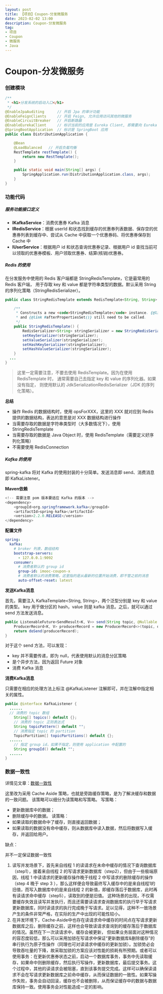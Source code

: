 ```yaml
---
layout: post
title: 【项目】Coupon-分发微服务
date: 2023-02-02 13:00
description: Coupon-分发微服务
tag:
- 项目
- Coupon
- 微服务
- Java
---
```


# Coupon-分发微服务

### 创建模块

```java
/**
 * <h1>分发系统的启动入口</h1>
 */
@EnableJpaAuditing      // 开启 Jpa 的审计功能
@EnableFeignClients     // 开启 Feign, 允许应用访问其他的微服务
@EnableCircuitBreaker   // 开启断路器
@EnableEurekaClient     // 标识当前的应用是 Eureka Client, 即需要向 Eureka Server 去注册
@SpringBootApplication  // 标识是 SpringBoot 应用
public class DistributionApplication {

    @Bean
    @LoadBalanced   // 开启负载均衡
    RestTemplate restTemplate() {
        return new RestTemplate();
    }

    public static void main(String[] args) {
        SpringApplication.run(DistributionApplication.class, args);
    }
}
```

### 功能代码

##### 服务功能接口定义

* **IKafkaService**：消费优惠券 Kafka 消息
* **IRedisService**：根据 userId 和状态找到缓存的优惠券列表数据、保存空的优惠券列表到缓存中、尝试从 Cache 中获取一个优惠券码、将优惠券保存到 Cache 中
* **IUserService**：根据用户 id 和状态查询优惠券记录、根据用户 id 查找当前可以领取的优惠券模板、用户领取优惠券、结算(核销)优惠券。

##### Redis 的使用

在分发服务中使用的 Redis 客户端都是 StringRedisTemplate，它是最常用的 Redis 客户端，
用于存取 key 和 value 都是字符串类型的数据。默认采用 String 的序列化策略（StringRedisSerializer）。

```java
public class StringRedisTemplate extends RedisTemplate<String, String> {

    /**
     * Constructs a new <code>StringRedisTemplate</code> instance. {@link #setConnectionFactory(RedisConnectionFactory)}
     * and {@link #afterPropertiesSet()} still need to be called.
     */
    public StringRedisTemplate() {
        RedisSerializer<String> stringSerializer = new StringRedisSerializer();
        setKeySerializer(stringSerializer);
        setValueSerializer(stringSerializer);
        setHashKeySerializer(stringSerializer);
        setHashValueSerializer(stringSerializer);
    }
  ...
}
```

> 这里一定需要注意，不要去使用 RedisTemplate。因为在使用 RedisTemplate 时，
> 通常需要自己去指定 key 和 value 的序列化器。如果没有指定，
> 则使用默认的 JdkSerializationRedisSerializer（JDK 的序列化策略）。

**总结**
* 操作 Redis 的数据结构时，使用 opsForXXX，这里的 XXX 就对应到 Redis 提供的数据结构，表达的意思是对 XXX 数据结构进行操作 
* 当需要存取的数据是字符串类型时（大多数情况下），使用 StringRedisTemplate 
* 当需要存取的数据是 Java Object 时，使用 RedisTemplate（需要定义好序列化策略） 
* 不需要使用 RedisConnection

##### Kafka 的使用

spring-kafka 将对 Kafka 的使用封装的十分简单。发送消息即 send、消费消息即 KafkaListener。

**Maven依赖**
```java
<!-- 需要注意 pom 版本要适应 Kafka 的版本 -->
<dependency>
    <groupId>org.springframework.kafka</groupId>
    <artifactId>spring-kafka</artifactId>
    <version>2.2.0.RELEASE</version>
</dependency>
```

**配置文件**
```yaml
spring:
  kafka:
    # broker 列表，数组结构
    bootstrap-servers:
      - 127.0.0.1:9092
    consumer:
      # 消费者默认的 group id
      group-id: imooc-coupon-x
      # 消费者默认的消费策略，这里指的是从最新的位置开始消费，即不管之前的消息
      auto-offset-reset: latest
```

**发送Kafka消息**

首先，需要注入 KafkaTemplate<String, String>，两个泛型分别是 key 和 value 的类型。
key 用于做分区的 hash，value 则是 kafka 消息。之后，就可以通过 send 方法发送消息。

```java
public ListenableFuture<SendResult<K, V>> send(String topic, @Nullable V data) {
	ProducerRecord<K, V> producerRecord = new ProducerRecord<>(topic, data);
	return doSend(producerRecord);
}
```
对于这个 send 方法，可以发现：
* key 并不需要传递，即为 null，代表使用默认的消息分区策略 
* 是个异步方法，因为返回 Future 对象 
* 消费 Kafka 消息

**消费Kafka消息**

只需要在相应的处理方法上标注 @KafkaListener 注解即可，并在注解中指定相关的属性。

```java
public @interface KafkaListener {
  ......
  // 消费的 topic 数组
	String[] topics() default {};
	// 消费的 topic 正则表达式
	String topicPattern() default "";
	// 消费指定 topic 的 partition
	TopicPartition[] topicPartitions() default {};
  ......
	// 指定 group id，如果不指定，则使用 application 中配置的
	String groupId() default "";
  ......
}
```

### 数据一致性

详情见文章：[数据一致性](https://sherlnow.github.io/%E6%95%B0%E6%8D%AE%E4%B8%80%E8%87%B4%E6%80%A7/)

这里改为采用 Cache Aside 策略，也就是旁路缓存策略，是为了解决缓存和数据的一致问题。
该策略可以细分为读策略和写策略。
写策略：
* 更新数据库中的数据； 
* 删除缓存中的数据。
读策略： 
* 如果读取的数据命中了缓存，则直接返回数据； 
* 如果读取的数据没有命中缓存，则从数据库中读入数据，然后将数据写入缓存，并返回给用户。

缺点：

并不一定保证数据一致性

1. 读写并发场景下，首先来自线程 1 的读请求在未命中缓存的情况下查询数据库（step1），接着来自线程 2 的写请求更新数据库（step2），但由于一些极端原因，线程 1 中读请求的更新缓存操作晚于线程 2 中写请求的删除缓存的操作（step 4 晚于 step 3 ），那么这样便会导致最终写入缓存中的是来自线程1的旧值，而写入数据库中的是来自线程 2 的新值，即缓存落后于数据库，此时再有读请求命中缓存（step5），读取到的便是旧值。
这种场景的出现，不仅需要缓存失效且读写并发执行，而且还需要读请求查询数据库的执行早于写请求更新数据库，同时读请求的执行完成晚于写请求。足以见得，这种不一致场景产生的条件非常严格，在实际的生产中出现的可能性较小。
2. 在并发环境下，Cache-Aside中也存在读请求命中缓存的时间点在写请求更新数据库之后，删除缓存之前，这样也会导致读请求查询到的缓存落后于数据库的情况。虽然在下一次读请求中，缓存会被更新，
但如果业务层面对这种情况的容忍度较低，那么可以采用加锁在写请求中保证“更新数据库&删除缓存”的串行执行为原子性操作（同理也可对读请求中缓存的更新加锁）。加锁势必会导致吞吐量的下降，故采取加锁的方案应该对性能的损耗有所预期。或者可以使用事务：在更新优惠券状态之前，启动一个数据库事务，事务中先读取缓存，如果命中则删除缓存，然后执行写操作，更新数据库，最后提交事务。这个过程中，其他的读请求会被阻塞，直到该事务提交完成。这样可以确保读请求不会在写请求更新数据库之前命中缓存，从而保证数据的一致性。如果写操作失败，事务会自动回滚，缓存也不会被删除，从而保证缓存中的数据与数据库保持一致。使用事务会对性能造成一定的影响。

